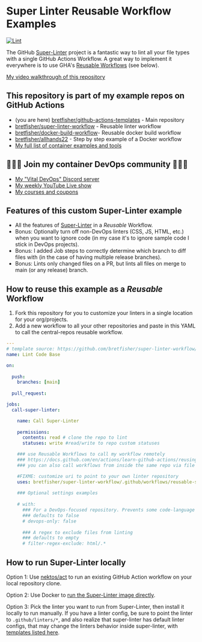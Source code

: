 # Super Linter Reusable Workflow Examples

[![Lint](https://github.com/BretFisher/super-linter-workflow/actions/workflows/call-local-super-linter.yaml/badge.svg)](https://github.com/BretFisher/super-linter-workflow/actions/workflows/call-local-super-linter.yaml)

The GitHub [Super-Linter](https://github.com/marketplace/actions/super-linter) project is a fantastic way to lint all your file types with a single GitHub Actions Workflow. A great way to implement it everywhere is to use GHA's [Reusable Workflows](https://docs.github.com/en/actions/learn-github-actions/reusing-workflows) (see below).

[My video walkthrough of this repository](https://youtu.be/aXZgQM8DqXg)

## This repository is part of my example repos on GitHub Actions

- (you are here) [bretfisher/github-actions-templates](https://github.com/BretFisher/github-actions-templates) - Main repository
- [bretfisher/super-linter-workflow](https://github.com/BretFisher/super-linter-workflow) - Reusable linter workflow
- [bretfisher/docker-build-workflow](https://github.com/BretFisher/docker-build-workflow)- Reusable docker build workflow
- [bretfisher/allhands22](https://github.com/BretFisher/github-actions-templates) - Step by step example of a Docker workflow
- [My full list of container examples and tools](https://github.com/bretfisher)

## 🎉🎉🎉 Join my container DevOps community 🎉🎉🎉

- [My "Vital DevOps" Discord server](https://devops.fan)
- [My weekly YouTube Live show](https://bret.live)
- [My courses and coupons](https://www.bretfisher.com/courses)

## Features of this custom Super-Linter example

- All the features of [Super-Linter](https://github.com/marketplace/actions/super-linter) in a *Reusable* Workflow.
- Bonus: Optionally turn off non-DevOps linters (CSS, JS, HTML, etc.) when you want to ignore code (in my case it's to ignore sample code I stick in DevOps projects).
- Bonus: I added Job steps to correctly determine which branch to diff files with (in the case of having multiple release branches).
- Bonus: Lints only changed files on a PR, but lints all files on merge to main (or any release) branch.

## How to reuse this example as a *Reusable* Workflow

1. Fork this repository for you to customize your linters in a single location for your org/projects.
2. Add a new workflow to all your other repositories and paste in this YAML to call the central-repos reusable workflow.

```yaml
---
# template source: https://github.com/bretfisher/super-linter-workflow/blob/main/templates/call-super-linter.yaml
name: Lint Code Base

on:
  
  push:
    branches: [main]
  
  pull_request:

jobs:
  call-super-linter:

    name: Call Super-Linter
    
    permissions:
      contents: read # clone the repo to lint
      statuses: write #read/write to repo custom statuses

    ### use Reusable Workflows to call my workflow remotely
    ### https://docs.github.com/en/actions/learn-github-actions/reusing-workflows
    ### you can also call workflows from inside the same repo via file path

    #FIXME: customize uri to point to your own linter repository
    uses: bretfisher/super-linter-workflow/.github/workflows/reusable-super-linter.yaml@main
    
    ### Optional settings examples
    
    # with:
      ### For a DevOps-focused repository. Prevents some code-language linters from running
      ### defaults to false
      # devops-only: false
      
      ### A regex to exclude files from linting
      ### defaults to empty
      # filter-regex-exclude: html/.*
```

## How to run Super-Linter locally

Option 1: Use [nektos/act](https://github.com/nektos/act) to run an existing GitHub Action workflow on your local repository clone.

Option 2: Use Docker to [run the Super-Linter image directly](https://github.com/github/super-linter/blob/main/docs/run-linter-locally.md).

Option 3: Pick the linter you want to run from Super-Linter, then install it locally to run manually. If you have a linter config, be sure to point the linter to `.github/linters/*`, and also realize that super-linter has default linter configs, that may change the linters behavior inside super-linter, with [templates listed here](https://github.com/github/super-linter/tree/main/TEMPLATES).
